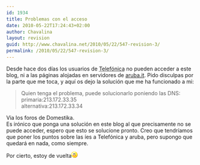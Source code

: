 ```yaml
---
id: 1934
title: Problemas con el acceso
date: 2010-05-22T17:24:43+02:00
author: Chavalina
layout: revision
guid: http://www.chavalina.net/2010/05/22/547-revision-3/
permalink: /2010/05/22/547-revision-3/
---
```

Desde hace dos d&iacute;as los usuarios de <acronym title="Timof&oacute;nica">Telef&oacute;nica</acronym> no pueden acceder a este blog, ni a las páginas alojadas en servidores de <a href="http://www.aruba.it" target="_blank">aruba.it</a>. Pido disculpas por la parte que me toca, y aqu&iacute; os dejo la soluci&oacute;n que me ha funcionado a mi:

> Quien tenga el problema, puede solucionarlo poniendo las DNS:  
> primaria:213.172.33.35  
> alternativa:213.172.33.34

Via los foros de Domestika.  
Es ir&oacute;nico que ponga una soluci&oacute;n en este blog al que precisamente no se puede acceder, espero que esto se solucione pronto. Creo que tendr&iacute;amos que poner los puntos sobre las &iacute;es a Telef&oacute;nica y aruba, pero supongo que quedará en nada, como siempre.

Por cierto, estoy de vuelta![emo](/imagenes/emoticonos/sonrisa.gif)